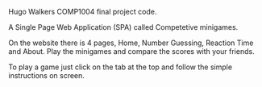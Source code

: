 Hugo Walkers COMP1004 final project code.

A Single Page Web Application (SPA) called Competetive minigames.

On the website there is 4 pages, Home, Number Guessing, Reaction Time and About.
Play the minigames and compare the scores with your friends.

To play a game just click on the tab at the top and follow the simple instructions on screen.
